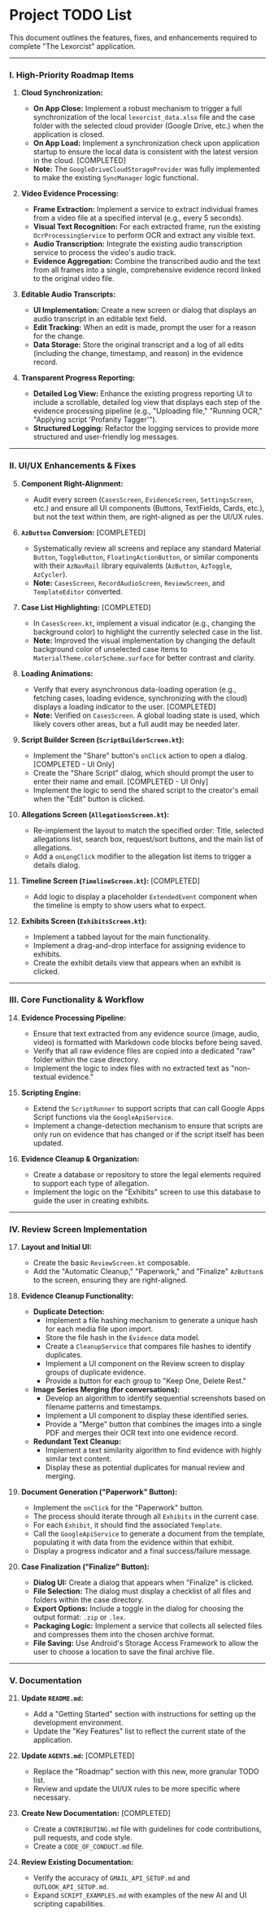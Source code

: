 # Project TODO List

This document outlines the features, fixes, and enhancements required to complete "The Lexorcist" application.

---

### **I. High-Priority Roadmap Items**

1.  **Cloud Synchronization:**
    *   **On App Close:** Implement a robust mechanism to trigger a full synchronization of the local `lexorcist_data.xlsx` file and the case folder with the selected cloud provider (Google Drive, etc.) when the application is closed.
    *   **On App Load:** Implement a synchronization check upon application startup to ensure the local data is consistent with the latest version in the cloud. [COMPLETED]
    *   **Note:** The `GoogleDriveCloudStorageProvider` was fully implemented to make the existing `SyncManager` logic functional.

2.  **Video Evidence Processing:**
    *   **Frame Extraction:** Implement a service to extract individual frames from a video file at a specified interval (e.g., every 5 seconds).
    *   **Visual Text Recognition:** For each extracted frame, run the existing `OcrProcessingService` to perform OCR and extract any visible text.
    *   **Audio Transcription:** Integrate the existing audio transcription service to process the video's audio track.
    *   **Evidence Aggregation:** Combine the transcribed audio and the text from all frames into a single, comprehensive evidence record linked to the original video file.

3.  **Editable Audio Transcripts:**
    *   **UI Implementation:** Create a new screen or dialog that displays an audio transcript in an editable text field.
    *   **Edit Tracking:** When an edit is made, prompt the user for a reason for the change.
    *   **Data Storage:** Store the original transcript and a log of all edits (including the change, timestamp, and reason) in the evidence record.

4.  **Transparent Progress Reporting:**
    *   **Detailed Log View:** Enhance the existing progress reporting UI to include a scrollable, detailed log view that displays each step of the evidence processing pipeline (e.g., "Uploading file," "Running OCR," "Applying script 'Profanity Tagger'").
    *   **Structured Logging:** Refactor the logging services to provide more structured and user-friendly log messages.

---

### **II. UI/UX Enhancements & Fixes**

5.  **Component Right-Alignment:**
    *   Audit every screen (`CasesScreen`, `EvidenceScreen`, `SettingsScreen`, etc.) and ensure all UI components (Buttons, TextFields, Cards, etc.), but not the text within them, are right-aligned as per the UI/UX rules.

6.  **`AzButton` Conversion:** [COMPLETED]
    *   Systematically review all screens and replace any standard Material `Button`, `ToggleButton`, `FloatingActionButton`, or similar components with their `AzNavRail` library equivalents (`AzButton`, `AzToggle`, `AzCycler`).
    *   **Note:** `CasesScreen`, `RecordAudioScreen`, `ReviewScreen`, and `TemplateEditor` converted.

7.  **Case List Highlighting:** [COMPLETED]
    *   In `CasesScreen.kt`, implement a visual indicator (e.g., changing the background color) to highlight the currently selected case in the list.
    *   **Note:** Improved the visual implementation by changing the default background color of unselected case items to `MaterialTheme.colorScheme.surface` for better contrast and clarity.

8.  **Loading Animations:**
    *   Verify that every asynchronous data-loading operation (e.g., fetching cases, loading evidence, synchronizing with the cloud) displays a loading indicator to the user. [COMPLETED]
    *   **Note:** Verified on `CasesScreen`. A global loading state is used, which likely covers other areas, but a full audit may be needed later.

9.  **Script Builder Screen (`ScriptBuilderScreen.kt`):**
    *   Implement the "Share" button's `onClick` action to open a dialog. [COMPLETED - UI Only]
    *   Create the "Share Script" dialog, which should prompt the user to enter their name and email. [COMPLETED - UI Only]
    *   Implement the logic to send the shared script to the creator's email when the "Edit" button is clicked.

10. **Allegations Screen (`AllegationsScreen.kt`):**
    *   Re-implement the layout to match the specified order: Title, selected allegations list, search box, request/sort buttons, and the main list of allegations.
    *   Add a `onLongClick` modifier to the allegation list items to trigger a details dialog.

11. **Timeline Screen (`TimelineScreen.kt`):** [COMPLETED]
    *   Add logic to display a placeholder `ExtendedEvent` component when the timeline is empty to show users what to expect.

12. **Exhibits Screen (`ExhibitsScreen.kt`):**
    *   Implement a tabbed layout for the main functionality.
    *   Implement a drag-and-drop interface for assigning evidence to exhibits.
    *   Create the exhibit details view that appears when an exhibit is clicked.

---

### **III. Core Functionality & Workflow**

14. **Evidence Processing Pipeline:**
    *   Ensure that text extracted from any evidence source (image, audio, video) is formatted with Markdown code blocks before being saved.
    *   Verify that all raw evidence files are copied into a dedicated "raw" folder within the case directory.
    *   Implement the logic to index files with no extracted text as "non-textual evidence."

15. **Scripting Engine:**
    *   Extend the `ScriptRunner` to support scripts that can call Google Apps Script functions via the `GoogleApiService`.
    *   Implement a change-detection mechanism to ensure that scripts are only run on evidence that has changed or if the script itself has been updated.

16. **Evidence Cleanup & Organization:**
    *   Create a database or repository to store the legal elements required to support each type of allegation.
    *   Implement the logic on the "Exhibits" screen to use this database to guide the user in creating exhibits.

---

### **IV. Review Screen Implementation**

17. **Layout and Initial UI:**
    *   Create the basic `ReviewScreen.kt` composable.
    *   Add the "Automatic Cleanup," "Paperwork," and "Finalize" `AzButton`s to the screen, ensuring they are right-aligned.

18. **Evidence Cleanup Functionality:**
    *   **Duplicate Detection:**
        *   Implement a file hashing mechanism to generate a unique hash for each media file upon import.
        *   Store the file hash in the `Evidence` data model.
        *   Create a `CleanupService` that compares file hashes to identify duplicates.
        *   Implement a UI component on the Review screen to display groups of duplicate evidence.
        *   Provide a button for each group to "Keep One, Delete Rest."
    *   **Image Series Merging (for conversations):**
        *   Develop an algorithm to identify sequential screenshots based on filename patterns and timestamps.
        *   Implement a UI component to display these identified series.
        *   Provide a "Merge" button that combines the images into a single PDF and merges their OCR text into one evidence record.
    *   **Redundant Text Cleanup:**
        *   Implement a text similarity algorithm to find evidence with highly similar text content.
        *   Display these as potential duplicates for manual review and merging.

19. **Document Generation ("Paperwork" Button):**
    *   Implement the `onClick` for the "Paperwork" button.
    *   The process should iterate through all `Exhibits` in the current case.
    *   For each `Exhibit`, it should find the associated `Template`.
    *   Call the `GoogleApiService` to generate a document from the template, populating it with data from the evidence within that exhibit.
    *   Display a progress indicator and a final success/failure message.

20. **Case Finalization ("Finalize" Button):**
    *   **Dialog UI:** Create a dialog that appears when "Finalize" is clicked.
    *   **File Selection:** The dialog must display a checklist of all files and folders within the case directory.
    *   **Export Options:** Include a toggle in the dialog for choosing the output format: `.zip` or `.lex`.
    *   **Packaging Logic:** Implement a service that collects all selected files and compresses them into the chosen archive format.
    *   **File Saving:** Use Android's Storage Access Framework to allow the user to choose a location to save the final archive file.

---

### **V. Documentation**

21. **Update `README.md`:**
    *   Add a "Getting Started" section with instructions for setting up the development environment.
    *   Update the "Key Features" list to reflect the current state of the application.

22. **Update `AGENTS.md`:** [COMPLETED]
    *   Replace the "Roadmap" section with this new, more granular TODO list.
    *   Review and update the UI/UX rules to be more specific where necessary.

23. **Create New Documentation:** [COMPLETED]
    *   Create a `CONTRIBUTING.md` file with guidelines for code contributions, pull requests, and code style.
    *   Create a `CODE_OF_CONDUCT.md` file.

24. **Review Existing Documentation:**
    *   Verify the accuracy of `GMAIL_API_SETUP.md` and `OUTLOOK_API_SETUP.md`.
    *   Expand `SCRIPT_EXAMPLES.md` with examples of the new AI and UI scripting capabilities.